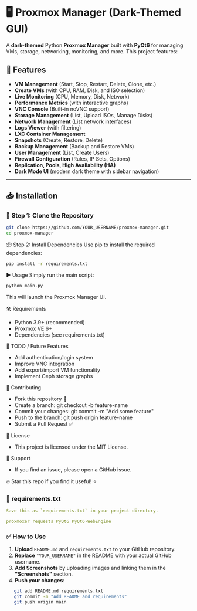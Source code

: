 # 🖥️ Proxmox Manager (Dark-Themed GUI)

A **dark-themed** Python **Proxmox Manager** built with **PyQt6** for managing VMs, storage, networking, monitoring, and more. This project features:

## 🚀 Features
- **VM Management** (Start, Stop, Restart, Delete, Clone, etc.)
- **Create VMs** (with CPU, RAM, Disk, and ISO selection)
- **Live Monitoring** (CPU, Memory, Disk, Network)
- **Performance Metrics** (with interactive graphs)
- **VNC Console** (Built-in noVNC support)
- **Storage Management** (List, Upload ISOs, Manage Disks)
- **Network Management** (List network interfaces)
- **Logs Viewer** (with filtering)
- **LXC Container Management**
- **Snapshots** (Create, Restore, Delete)
- **Backup Management** (Backup and Restore VMs)
- **User Management** (List, Create Users)
- **Firewall Configuration** (Rules, IP Sets, Options)
- **Replication, Pools, High Availability (HA)**
- **Dark Mode UI** (modern dark theme with sidebar navigation)

---

## 📥 Installation

### 🔧 **Step 1: Clone the Repository**
```bash
git clone https://github.com/YOUR_USERNAME/proxmox-manager.git
cd proxmox-manager
```

📦 Step 2: Install Dependencies
Use pip to install the required dependencies:
```bash
pip install -r requirements.txt
```

▶️ Usage
Simply run the main script:

```bash
python main.py
```

This will launch the Proxmox Manager UI.

🛠️ Requirements
- Python 3.9+ (recommended)
- Proxmox VE 6+
- Dependencies (see requirements.txt)

📝 TODO / Future Features
- Add authentication/login system
- Improve VNC integration
- Add export/import VM functionality
- Implement Ceph storage graphs

🤝 Contributing
- Fork this repository 🍴
- Create a branch: git checkout -b feature-name
- Commit your changes: git commit -m "Add some feature"
- Push to the branch: git push origin feature-name
- Submit a Pull Request ✅

📜 License
- This project is licensed under the MIT License.

💬 Support
- If you find an issue, please open a GitHub issue.

🔥 Star this repo if you find it useful! ⭐

### 📄 **requirements.txt**
```yaml
Save this as `requirements.txt` in your project directory.

proxmoxer requests PyQt6 PyQt6-WebEngine
```

### ✅ **How to Use**
1. **Upload** `README.md` and `requirements.txt` to your GitHub repository.
2. **Replace** `"YOUR_USERNAME"` in the README with your actual GitHub username.
3. **Add Screenshots** by uploading images and linking them in the **"Screenshots"** section.
4. **Push your changes**:

```bash
   git add README.md requirements.txt
   git commit -m "Add README and requirements"
   git push origin main
```
